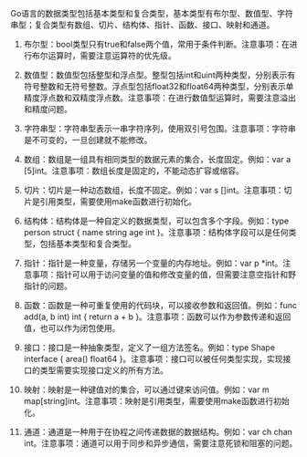 Go语言的数据类型包括基本类型和复合类型，基本类型有布尔型、数值型、字符串型；复合类型有数组、切片、结构体、指针、函数、接口、映射和通道。

1. 布尔型：bool类型只有true和false两个值，常用于条件判断。注意事项：在进行布尔运算时，需要注意运算符的优先级。

2. 数值型：数值型包括整型和浮点型。整型包括int和uint两种类型，分别表示有符号整数和无符号整数。浮点型包括float32和float64两种类型，分别表示单精度浮点数和双精度浮点数。注意事项：在进行数值型运算时，需要注意溢出和精度问题。

3. 字符串型：字符串型表示一串字符序列，使用双引号包围。注意事项：字符串是不可变的，一旦创建就不能修改。

4. 数组：数组是一组具有相同类型的数据元素的集合，长度固定。例如：var a [5]int。注意事项：数组长度是固定的，不能动态扩容或缩容。

5. 切片：切片是一种动态数组，长度不固定。例如：var s []int。注意事项：切片是引用类型，需要使用make函数进行初始化。

6. 结构体：结构体是一种自定义的数据类型，可以包含多个字段。例如：type person struct { name string age int }。注意事项：结构体字段可以是任何类型，包括基本类型和复合类型。

7. 指针：指针是一种变量，存储另一个变量的内存地址。例如：var p *int。注意事项：指针可以用于访问变量的值和修改变量的值，但需要注意空指针和野指针的问题。

8. 函数：函数是一种可重复使用的代码块，可以接收参数和返回值。例如：func add(a, b int) int { return a + b }。注意事项：函数可以作为参数传递和返回值，也可以作为闭包使用。

9. 接口：接口是一种抽象类型，定义了一组方法签名。例如：type Shape interface { area() float64 }。注意事项：接口可以被任何类型实现，实现接口的类型需要实现接口定义的所有方法。

10. 映射：映射是一种键值对的集合，可以通过键来访问值。例如：var m map[string]int。注意事项：映射是引用类型，需要使用make函数进行初始化。

11. 通道：通道是一种用于在协程之间传递数据的数据结构。例如：var ch chan int。注意事项：通道可以用于同步和异步通信，需要注意死锁和阻塞的问题。